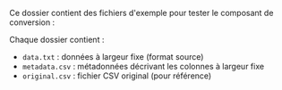 Ce dossier contient des fichiers d'exemple pour tester le composant de conversion :

Chaque dossier contient :

- `data.txt` : données à largeur fixe (format source)
- `metadata.csv` : métadonnées décrivant les colonnes à largeur fixe
- `original.csv` : fichier CSV original (pour référence)
